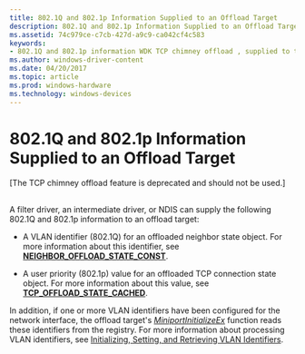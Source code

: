 ```yaml
---
title: 802.1Q and 802.1p Information Supplied to an Offload Target
description: 802.1Q and 802.1p Information Supplied to an Offload Target
ms.assetid: 74c979ce-c7cb-427d-a9c9-ca042cf4c583
keywords:
- 802.1Q and 802.1p information WDK TCP chimney offload , supplied to target
ms.author: windows-driver-content
ms.date: 04/20/2017
ms.topic: article
ms.prod: windows-hardware
ms.technology: windows-devices
---
```


# 802.1Q and 802.1p Information Supplied to an Offload Target


\[The TCP chimney offload feature is deprecated and should not be used.\]

## <a href="" id="ddk-802-1q-and-802-1p-information-supplied-to-an-offload-target-ng"></a>


A filter driver, an intermediate driver, or NDIS can supply the following 802.1Q and 802.1p information to an offload target:

-   A VLAN identifier (802.1Q) for an offloaded neighbor state object. For more information about this identifier, see [**NEIGHBOR\_OFFLOAD\_STATE\_CONST**](https://msdn.microsoft.com/library/windows/hardware/ff568324).

-   A user priority (802.1p) value for an offloaded TCP connection state object. For more information about this value, see [**TCP\_OFFLOAD\_STATE\_CACHED**](https://msdn.microsoft.com/library/windows/hardware/ff570937).

In addition, if one or more VLAN identifiers have been configured for the network interface, the offload target's [*MiniportInitializeEx*](https://msdn.microsoft.com/library/windows/hardware/ff559389) function reads these identifiers from the registry. For more information about processing VLAN identifiers, see [Initializing, Setting, and Retrieving VLAN Identifiers](https://msdn.microsoft.com/library/windows/hardware/ff548945).

 

 





